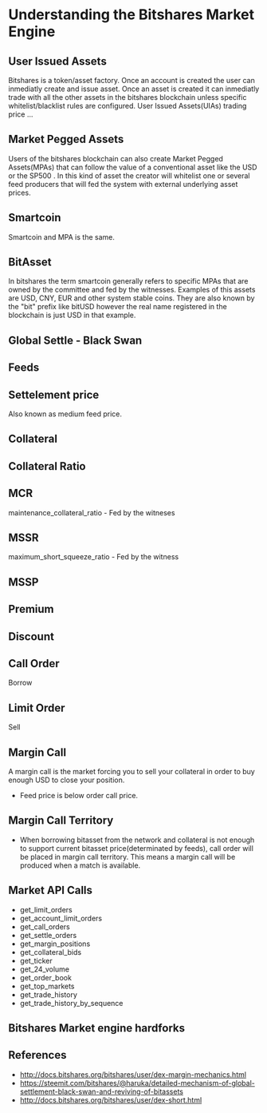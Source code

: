 # Understanding the Bitshares Market Engine

## User Issued Assets

Bitshares is a token/asset factory. Once an account is created the user can inmediatly create and issue asset. Once an asset is created it can inmediatly trade with all the other assets in the bitshares blockchain unless specific whitelist/blacklist rules are configured. User Issued Assets(UIAs) trading price ...

## Market Pegged Assets

Users of the bitshares blockchain can also create Market Pegged Assets(MPAs) that can follow the value of a conventional asset like the USD or the SP500 . In this kind of asset the creator will whitelist one or several feed producers that will fed the system with external underlying asset prices. 

## Smartcoin

Smartcoin and MPA is the same.

## BitAsset

In bitshares the term smartcoin generally refers to specific MPAs that are owned by the committee and fed by the witnesses. Examples of this assets are USD, CNY, EUR and other system stable coins. They are also known by the "bit" prefix like bitUSD however the real name registered in the blockchain is just USD in that example.

## Global Settle - Black Swan

## Feeds

## Settelement price

Also known as medium feed price. 

## Collateral

## Collateral Ratio

## MCR

maintenance_collateral_ratio - Fed by the witneses

## MSSR

maximum_short_squeeze_ratio - Fed by the witness

## MSSP

## Premium

## Discount

## Call Order

Borrow

## Limit Order

Sell

## Margin Call

A margin call is the market forcing you to sell your collateral in order to buy enough USD to close your position.
- Feed price is below order call price.

## Margin Call Territory

- When borrowing bitasset from the network and collateral is not enough to support current bitasset price(determinated by feeds), call order will be placed in margin call territory. This means a margin call will be produced when a match is available.


## Market API Calls

- get_limit_orders
- get_account_limit_orders
- get_call_orders
- get_settle_orders
- get_margin_positions
- get_collateral_bids
- get_ticker
- get_24_volume
- get_order_book
- get_top_markets
- get_trade_history
- get_trade_history_by_sequence

## Bitshares Market engine hardforks

## References

- http://docs.bitshares.org/bitshares/user/dex-margin-mechanics.html
- https://steemit.com/bitshares/@haruka/detailed-mechanism-of-global-settlement-black-swan-and-reviving-of-bitassets
- http://docs.bitshares.org/bitshares/user/dex-short.html
